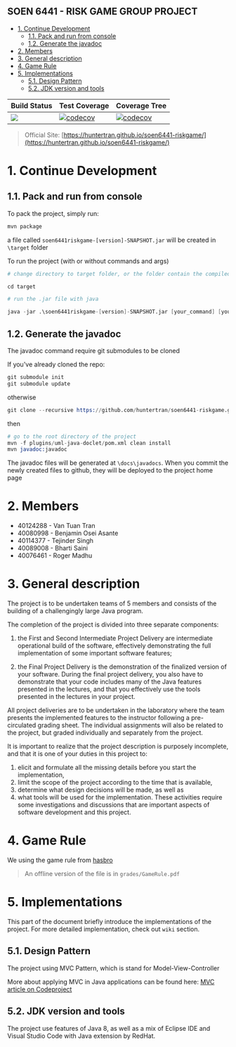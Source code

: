 SOEN 6441 - RISK GAME GROUP PROJECT
---

<!-- TOC -->

- [1. Continue Development](#1-continue-development)
    - [1.1. Pack and run from console](#11-pack-and-run-from-console)
    - [1.2. Generate the javadoc](#12-generate-the-javadoc)
- [2. Members](#2-members)
- [3. General description](#3-general-description)
- [4. Game Rule](#4-game-rule)
- [5. Implementations](#5-implementations)
    - [5.1. Design Pattern](#51-design-pattern)
    - [5.2. JDK version and tools](#52-jdk-version-and-tools)

<!-- /TOC -->

| Build Status | Test Coverage | Coverage Tree |
|--------------|---------------|---------------|
| ![](https://github.com/huntertran/soen6441-riskgame/workflows/Java%20CI/badge.svg) | [![codecov](https://codecov.io/gh/huntertran/soen6441-riskgame/branch/master/graph/badge.svg?token=crTbuvO5Gq)](https://codecov.io/gh/huntertran/soen6441-riskgame) | [![codecov](https://codecov.io/gh/huntertran/soen6441-riskgame/branch/master/graph/tree.svg?token=crTbuvO5Gq)](https://codecov.io/gh/huntertran/soen6441-riskgame) |

> Official Site: [https://huntertran.github.io/soen6441-riskgame/](https://huntertran.github.io/soen6441-riskgame/)

# 1. Continue Development
<a id="markdown-continue-development" name="continue-development"></a>

## 1.1. Pack and run from console
<a id="markdown-pack-and-run-from-console" name="pack-and-run-from-console"></a>

To pack the project, simply run:

```s
mvn package
```

a file called `soen6441riskgame-[version]-SNAPSHOT.jar` will be created in `\target` folder

To run the project (with or without commands and args)

```s
# change directory to target folder, or the folder contain the compiled .jar file

cd target

# run the .jar file with java

java -jar .\soen6441riskgame-[version]-SNAPSHOT.jar [your_command] [your_args]
```

## 1.2. Generate the javadoc
<a id="markdown-generate-the-javadoc" name="generate-the-javadoc"></a>

The javadoc command require git submodules to be cloned

If you've already cloned the repo:

```s
git submodule init
git submodule update
```

otherwise

```s
git clone --recursive https://github.com/huntertran/soen6441-riskgame.git
```

then

```s
# go to the root directory of the project
mvn -f plugins/uml-java-doclet/pom.xml clean install
mvn javadoc:javadoc
```

The javadoc files will be generated at `\docs\javadocs`. When you commit the newly created files to github, they will be deployed to the project home page

# 2. Members
<a id="markdown-members" name="members"></a>
- 40124288 - Van Tuan Tran
- 40080998 - Benjamin Osei Asante
- 40114377 - Tejinder Singh
- 40089008 - Bharti Saini
- 40076461 - Roger Madhu

# 3. General description
<a id="markdown-general-description" name="general-description"></a>
The project is to be undertaken teams of 5 members and consists of the building of a challengingly large Java program.

The completion of the project is divided into three separate components:

1. the First and Second Intermediate Project Delivery are intermediate operational build of the software, effectively demonstrating the full implementation of some important software features;

2. the Final Project Delivery is the demonstration of the finalized version of your software. During the final project delivery, you also have to demonstrate that your code includes many of the Java features presented in the lectures, and that you effectively use the tools presented in the lectures in your project.

All project deliveries are to be undertaken in the laboratory where the team presents the implemented features to the instructor following a pre-circulated grading sheet. The individual assignments will also be related to the project, but graded individually and separately from the project.

It is important to realize that the project description is purposely incomplete, and that it is one of your duties in this project to:

1. elicit and formulate all the missing details before you start the implementation,
2. limit the scope of the project according to the time that is available,
3. determine what design decisions will be made, as well as
4. what tools will be used for the implementation. These activities require some investigations and discussions that are important aspects of software development and this project.

# 4. Game Rule
<a id="markdown-game-rule" name="game-rule"></a>

We using the game rule from [hasbro](https://www.hasbro.com/common/instruct/risk.pdf)

> An offline version of the file is in `grades/GameRule.pdf`

# 5. Implementations
<a id="markdown-implementations" name="implementations"></a>

This part of the document briefly introduce the implementations of the project. For more detailed implementation, check out `wiki` section.

## 5.1. Design Pattern
<a id="markdown-design-pattern" name="design-pattern"></a>

The project using MVC Pattern, which is stand for Model-View-Controller

More about applying MVC in Java applications can be found here: [MVC article on Codeproject](https://www.codeproject.com/Articles/879896/Programming-in-Java-using-the-MVC-architecture)

## 5.2. JDK version and tools
<a id="markdown-jdk-version-and-tools" name="jdk-version-and-tools"></a>

The project use features of Java 8, as well as a mix of Eclipse IDE and Visual Studio Code with Java extension by RedHat.
